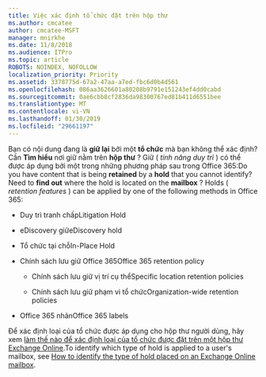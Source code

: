 ```yaml
---
title: Việc xác định tổ chức đặt trên hộp thư
ms.author: cmcatee
author: cmcatee-MSFT
manager: mnirkhe
ms.date: 11/8/2018
ms.audience: ITPro
ms.topic: article
ROBOTS: NOINDEX, NOFOLLOW
localization_priority: Priority
ms.assetid: 3378775d-67a2-47aa-a7ed-fbc6d0b4d561
ms.openlocfilehash: 086aa3626601a80208b9791e151243ef4dd0cabd
ms.sourcegitcommit: 0ae6cbb8cf2836da98300767ed81b411d6551bee
ms.translationtype: MT
ms.contentlocale: vi-VN
ms.lasthandoff: 01/30/2019
ms.locfileid: "29661197"
---
```

<span data-ttu-id="894ae-p101">Bạn có nội dung đang là **giữ lại** bởi một **tổ chức** mà bạn không thể xác định? Cần **Tìm hiểu** nơi giữ nằm trên **hộp thư** ? Giữ ( *tính năng duy trì* ) có thể được áp dụng bởi một trong những phương pháp sau trong Office 365:</span><span class="sxs-lookup"><span data-stu-id="894ae-p101">Do you have content that is being **retained** by a **hold** that you cannot identify? Need to **find out** where the hold is located on the **mailbox** ? Holds (  *retention features*  ) can be applied by one of the following methods in Office 365:</span></span> 
  
- <span data-ttu-id="894ae-105">Duy trì tranh chấp</span><span class="sxs-lookup"><span data-stu-id="894ae-105">Litigation Hold</span></span> 
    
- <span data-ttu-id="894ae-106">eDiscovery giữ</span><span class="sxs-lookup"><span data-stu-id="894ae-106">eDiscovery hold</span></span>
    
- <span data-ttu-id="894ae-107">Tổ chức tại chỗ</span><span class="sxs-lookup"><span data-stu-id="894ae-107">In-Place Hold</span></span>
    
- <span data-ttu-id="894ae-108">Chính sách lưu giữ Office 365</span><span class="sxs-lookup"><span data-stu-id="894ae-108">Office 365 retention policy</span></span> 
    
  - <span data-ttu-id="894ae-109">Chính sách lưu giữ vị trí cụ thể</span><span class="sxs-lookup"><span data-stu-id="894ae-109">Specific location retention policies</span></span>
    
  - <span data-ttu-id="894ae-110">Chính sách lưu giữ phạm vi tổ chức</span><span class="sxs-lookup"><span data-stu-id="894ae-110">Organization-wide retention policies</span></span>
    
- <span data-ttu-id="894ae-111">Office 365 nhãn</span><span class="sxs-lookup"><span data-stu-id="894ae-111">Office 365 labels</span></span>
    
<span data-ttu-id="894ae-112">Để xác định loại của tổ chức được áp dụng cho hộp thư người dùng, hãy xem [làm thế nào để xác định loại của tổ chức được đặt trên một hộp thư Exchange Online](https://docs.microsoft.com/office365/securitycompliance/identify-a-hold-on-an-exchange-online-mailbox).</span><span class="sxs-lookup"><span data-stu-id="894ae-112">To identify which type of hold is applied to a user's mailbox, see [How to identify the type of hold placed on an Exchange Online mailbox](https://docs.microsoft.com/office365/securitycompliance/identify-a-hold-on-an-exchange-online-mailbox).</span></span>
  

